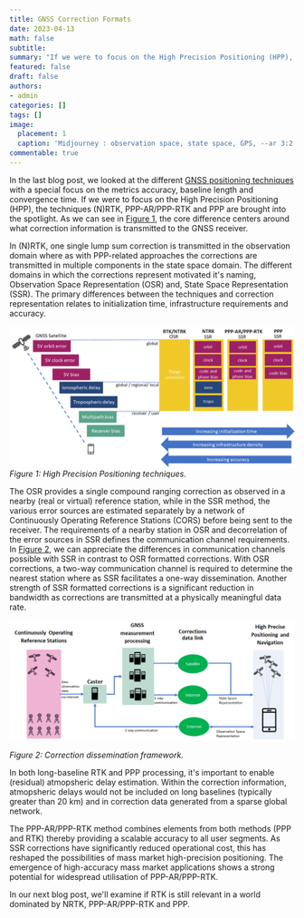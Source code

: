 ```yaml
---
title: GNSS Correction Formats
date: 2023-04-13
math: false
subtitle:
summary: "If we were to focus on the High Precision Positioning (HPP), the techniques (N)RTK, PPP-AR/PPP-RTK and PPP are brought into the spotlight. In (N)RTK, one single lump sum correction is transmitted in the observation domain where as with PPP-related approaches the corrections are transmitted in multiple components in the state space domain."
featured: false
draft: false
authors:
- admin
categories: []
tags: []
image:
  placement: 1
  caption: 'Midjourney : observation space, state space, GPS, --ar 3:2'
commentable: true
---
```


In the last blog post, we looked at the different [GNSS positioning techniques](/post/positioning_techniques/) with a special focus on the metrics accuracy, baseline length and convergence time. If we were to focus on the High Precision Positioning (HPP), the techniques (N)RTK, PPP-AR/PPP-RTK and PPP are brought into the spotlight. As we can see in [Figure 1](#hpp), the core difference centers around what correction information is transmitted to the GNSS receiver.

In (N)RTK, one single lump sum correction is transmitted in the observation domain where as with PPP-related approaches the corrections are transmitted in multiple components in the state space domain. The different domains in which the corrections represent motivated it's naming, Observation Space Representation (OSR) and, State Space Representation (SSR). The primary differences between the techniques and correction representation relates to initialization time, infrastructure requirements and accuracy.

![hpp](./hpp.png)
*Figure 1: High Precision Positioning techniques.*

The OSR provides a single compound ranging correction as observed in a nearby (real or virtual) reference station, while in the SSR method, the various error sources are estimated separately by a network of Continuously Operating Reference Stations (CORS) before being sent to the receiver. The requirements of a nearby station in OSR and decorrelation of the error sources in SSR defines the communication channel requirements. In [Figure 2](#ors_vs_ssr), we can appreciate the differences in communication channels possible with SSR in contrast to OSR formatted corrections. With OSR corrections, a two-way communication channel is required to determine the nearest station where as SSR facilitates a one-way dissemination. Another strength of SSR formatted corrections is a significant reduction in bandwidth as corrections are transmitted at a physically meaningful data rate.

![ors_vs_ssr](./ors_vs_ssr.png)

*Figure 2: Correction dissemination framework.*

In both long-baseline RTK and PPP processing, it's important to enable (residual) atmopsheric delay estimation. Within the correction information, atmopsheric delays would not be included on long baselines (typically greater than 20 km) and in correction data generated from a sparse global network.

The PPP-AR/PPP-RTK method combines elements from both methods (PPP and RTK) thereby providing a scalable accuracy to all user segments. As SSR corrections have significantly reduced operational cost, this has reshaped the possibilities of mass market high-precision positioning. The emergence of high-accuracy mass market applications shows a strong potential for widespread utilisation of PPP-AR/PPP-RTK.

In our next blog post, we'll examine if RTK is still relevant in a world dominated by NRTK, PPP-AR/PPP-RTK and PPP.

<!-- ![coming soon](./G123_continuously_loading_b10ec85f-a834-41a9-b887-4a17a768c39e.png) -->

